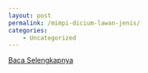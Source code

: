 ```yaml
---
layout: post
permalink: /mimpi-dicium-lawan-jenis/
categories:
    - Uncategorized
---
```


[Baca Selengkapnya](/05)